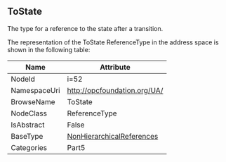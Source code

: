 <!-- objecttype -->
## ToState
The type for a reference to the state after a transition.  
<!-- end of text -->
The representation of the ToState ReferenceType in the address space is shown in the following table:  

|Name|Attribute|
|---|---|
|NodeId|i=52|
|NamespaceUri|http://opcfoundation.org/UA/|
|BrowseName|ToState|
|NodeClass|ReferenceType|
|IsAbstract|False|
|BaseType|[NonHierarchicalReferences](../../../Part3/ReferenceTypes/NonHierarchicalReferences/readme.md)|
|Categories|Part5|

